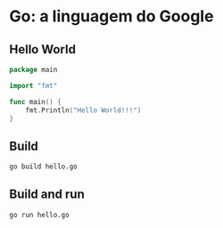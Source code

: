 # Go: a linguagem do Google

## Hello World

```go
package main

import "fmt"

func main() {
	fmt.Println("Hello World!!!")
}
```

## Build
```bash
go build hello.go
```

## Build and run
```bash
go run hello.go
```